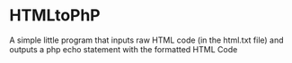 # HTMLtoPhP
A simple little program that inputs raw HTML code (in the html.txt file) and outputs a php echo statement with the formatted HTML Code
